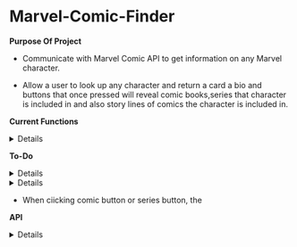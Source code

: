 # Marvel-Comic-Finder

**Purpose Of Project**

- Communicate with Marvel Comic API to get information on any Marvel character.

- Allow a user to look up any character and return a card a bio and buttons that once pressed will reveal comic books,series that character is included in and also story lines of comics the character is included in.

**Current Functions**

<details>

- User can search for any marvel character, they will be displayed a card with the characters picture,bio, buttons for showing comics/storylines and series that character is involved in. 
  
- When user clicks the characters picture, it will cycle through all available pictures.
  
- When a button is clicked, the user will be displayed the comic book cover, its price and also a description if available in the database.

</details>

**To-Do**

<details>

- Display every comic book as a seperate div displaying the name/description if available and the price of the comic.

- Place a link to offical marvel on the character inside the cards.-Done
  
- Fix edge cases with the names the user is searching for, for instance spider man should work like Spider-Man.
(Idea: Possibly have an if statement so when a name isn't recognized and includes MAN as the last three indexes(letters), add a hypen at the start of man and try the fetch once more. )
</details>

<details>

**Bugs**

</details>

- When ciicking comic button or series button, the 

**API**

<details>
https://developer.marvel.com/
</details>
